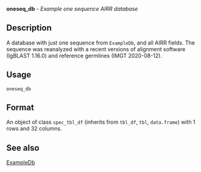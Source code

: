 **oneseq_db** - *Example one sequence AIRR database*

Description
--------------------

A database with just one sequence from `ExampleDb`, and all AIRR fields. 
The sequence was reanalyzed with a recent versions of alignment software 
(IgBLAST 1.16.0) and reference germlines (IMGT 2020-08-12).


Usage
--------------------
```
oneseq_db
```




Format
-------------------

An object of class `spec_tbl_df` (inherits from `tbl_df`, `tbl`, `data.frame`) with 1 rows and 32 columns.




See also
-------------------

[ExampleDb](ExampleDb.md)






